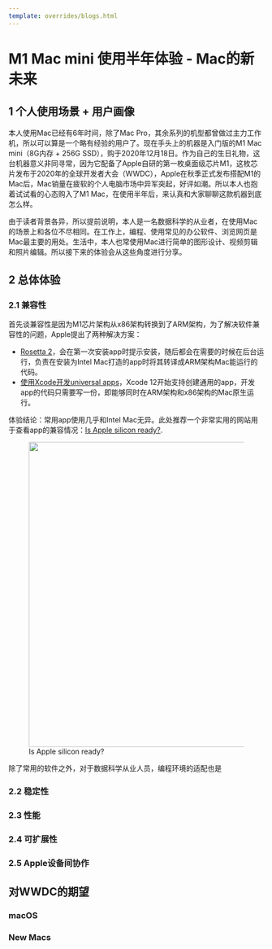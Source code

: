 ```yaml
---
template: overrides/blogs.html
---
```


# M1 Mac mini 使用半年体验 - Mac的新未来

## 1 个人使用场景 + 用户画像

本人使用Mac已经有6年时间，除了Mac Pro，其余系列的机型都曾做过主力工作机，所以可以算是一个略有经验的用户了。现在手头上的机器是入门版的M1 Mac mini（8G内存 + 256G SSD），购于2020年12月18日。作为自己的生日礼物，这台机器意义非同寻常，因为它配备了Apple自研的第一枚桌面级芯片M1，这枚芯片发布于2020年的全球开发者大会（WWDC），Apple在秋季正式发布搭配M1的Mac后，Mac销量在疲软的个人电脑市场中异军突起，好评如潮。所以本人也抱着试试看的心态购入了M1 Mac，在使用半年后，来认真和大家聊聊这款机器到底怎么样。

由于读者背景各异，所以提前说明，本人是一名数据科学的从业者，在使用Mac的场景上和各位不尽相同。在工作上，编程、使用常见的办公软件、浏览网页是Mac最主要的用处。生活中，本人也常使用Mac进行简单的图形设计、视频剪辑和照片编辑。所以接下来的体验会从这些角度进行分享。

## 2 总体体验
### 2.1 兼容性

首先谈兼容性是因为M1芯片架构从x86架构转换到了ARM架构，为了解决软件兼容性的问题，Apple提出了两种解决方案：

- [Rosetta 2](https://support.apple.com/en-us/HT211861)，会在第一次安装app时提示安装，随后都会在需要的时候在后台运行，负责在安装为Intel Mac打造的app时将其转译成ARM架构Mac能运行的代码。
- [使用Xcode开发universal apps](https://developer.apple.com/documentation/apple-silicon/porting-your-macos-apps-to-apple-silicon)，Xcode 12开始支持创建通用的app，开发app的代码只需要写一份，即能够同时在ARM架构和x86架构的Mac原生运行。

体验结论：常用app使用几乎和Intel Mac无异。此处推荐一个非常实用的网站用于查看app的兼容情况：[Is Apple silicon ready?](https://isapplesiliconready.com/for/m1).

<figure>
  <img src="https://cdn.jsdelivr.net/gh/BulletTech2021/Pics/2021-6-2/1622630407646-image.png" width="600" />
  <figcaption>Is Apple silicon ready?</figcaption>
</figure>

除了常用的软件之外，对于数据科学从业人员，编程环境的适配也是

### 2.2 稳定性
### 2.3 性能
### 2.4 可扩展性
### 2.5 Apple设备间协作

## 对WWDC的期望

### macOS
### New Macs
